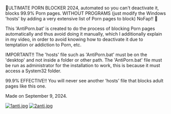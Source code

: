 🔞ULTIMATE PORN BLOCKER 2024, automated so you can't deactivate it, blocks 99.9% Porn pages. 
WITHOUT PROGRAMS (just modify the Windows 'hosts' by adding a very extensive list of Porn pages to block) 
NoFap!! 🗿

This 'AntiPorn.bat' is created to do the process of blocking Porn pages automatically and thus avoid 
doing it manually, which I additionally explain in my video, in order to avoid knowing how to deactivate it 
due to temptation or addiction to Porn, etc.

IMPORTANT!! The 'hosts' file such as 'AntiPorn.bat' must be on the 'desktop' and not inside a folder or other path. 
The 'AntiPorn.bat' file must be run as administrator for the installation to work, this is because it must access a System32 folder.


99.9% EFFECTIVE!! You will never see another 'hosts' file that blocks adult pages like this one. 


Made on September 9, 2024. 

[![1anti.jpg](https://i.postimg.cc/c1VyKgy3/1anti.jpg)](https://postimg.cc/fkjgpbbW)
[![2anti.jpg](https://i.postimg.cc/66PbHDMx/2anti.jpg)](https://postimg.cc/bdQRrFXm)
